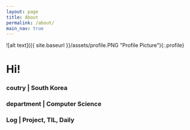 ```yaml
---
layout: page
title: About
permalink: /about/
main_nav: true
---
```


![alt text]({{ site.baseurl }}/assets/profile.PNG "Profile Picture"){:.profile}

# Hi!
### coutry                  | South Korea
### department          | Computer Science
### Log                       | Project, TIL, Daily

